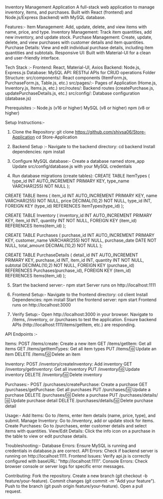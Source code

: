 Inventory Management Application
A full-stack web application to manage inventory, items, and purchases. Built with React (frontend) and Node.js/Express (backend) with MySQL database.

Features:-
Item Management: Add, update, delete, and view items with name, price, and type.
Inventory Management: Track item quantities, add new inventory, and update stock.
Purchase Management: Create, update, delete, and view purchases with customer details and item quantities.
Purchase Details: View and edit individual purchase details, including item quantities and subtotals.
Responsive UI: Built with Material-UI for a clean and user-friendly interface.

Tech Stack :-
Frontend: React, Material-UI, Axios
Backend: Node.js, Express.js
Database: MySQL
API: RESTful APIs for CRUD operations
Folder Structure:
src/components/: React components (ItemForm.js, PurchaseForm.js, Table.js, etc.)
src/pages/:- Pages of Application (Home.js, Inventory.js, Items.js, etc.)
src/routes/: Backend routes (createPurchase.js, updatePurchaseDetails.js, etc.)
src/config/: Database configuration (database.js)

Prerequisites :-
Node.js (v16 or higher)
MySQL (v8 or higher)
npm (v8 or higher)

Setup Instructions:-
1. Clone the Repository:
git clone https://github.com/shivsa06/Store-Application
cd Store-Application

2. Backend Setup :-
    Navigate to the backend directory: cd backend
    Install dependencies: npm install

3. Configure MySQL database:-
    Create a database named store_app
    Update src/config/database.js with your MySQL credentials

4. Run database migrations (create tables):
CREATE TABLE ItemTypes (
  type_id INT AUTO_INCREMENT PRIMARY KEY,
  type_name VARCHAR(255) NOT NULL
);

CREATE TABLE Items (
  item_id INT AUTO_INCREMENT PRIMARY KEY,
  name VARCHAR(255) NOT NULL,
  price DECIMAL(10,2) NOT NULL,
  type_id INT,
  FOREIGN KEY (type_id) REFERENCES ItemTypes(type_id)
);

CREATE TABLE Inventory (
  inventory_id INT AUTO_INCREMENT PRIMARY KEY,
  item_id INT,
  quantity INT NOT NULL,
  FOREIGN KEY (item_id) REFERENCES Items(item_id)
);

CREATE TABLE Purchases (
  purchase_id INT AUTO_INCREMENT PRIMARY KEY,
  customer_name VARCHAR(255) NOT NULL,
  purchase_date DATE NOT NULL,
  total_amount DECIMAL(10,2) NOT NULL
);

CREATE TABLE PurchaseDetails (
  detail_id INT AUTO_INCREMENT PRIMARY KEY,
  purchase_id INT,
  item_id INT,
  quantity INT NOT NULL,
  subtotal DECIMAL(10,2) NOT NULL,
  FOREIGN KEY (purchase_id) REFERENCES Purchases(purchase_id),
  FOREIGN KEY (item_id) REFERENCES Items(item_id)
);

5. Start the backend server:- npm start
    Server runs on http://localhost:1111

6. Frontend Setup:-
    Navigate to the frontend directory: cd client
    Install Dependencies: npm install
    Start the frontend server: npm start
        Frontend runs on http://localhost:3000

7. Verify Setup:-
Open http://localhost:3000 in your browser.
Navigate to /items, /inventory, or /purchases to test the application.
Ensure backend APIs (http://localhost:1111/items/getItem, etc.) are responding.

API Endpoints :-

Items:
    POST /items/create: Create a new item
    GET /items/getItem: Get all items
    GET /items/getItemTypes: Get all item types
    PUT /items/:id: Update an item
    DELETE /items/:id: Delete an item

Inventory:
    POST /inventory/createInventory: Add inventory
    GET /inventory/getInventory: Get all inventory
    PUT /inventory/:id: Update inventory
    DELETE /inventory/:id: Delete inventory

Purchases:-
    POST /purchases/createPurchase: Create a purchase
    GET /purchases/getPurchase: Get all purchases
    PUT /purchases/:id: Update a purchase
    DELETE /purchases/:id: Delete a purchase
    PUT /purchases/details/:id: Update purchase detail
    DELETE /purchases/details/:id: Delete purchase detail

Usage:-
    Add Items: Go to /items, enter item details (name, price, type), and submit.
    Manage Inventory: Go to /inventory, add or update stock for items.
    Create Purchases: Go to /purchases, enter customer details and select items with quantities.
    View/Edit Details: Click the info icon on a purchase in the table to view or edit purchase details.


Troubleshooting:-
    Database Errors: Ensure MySQL is running and credentials in database.js are correct.
    API Errors: Check if backend server is running on http://localhost:1111.
    Frontend Issues: Verify api.js is correctly configured with baseURL: "http://localhost:1111".
    Console Errors: Check browser console or server logs for specific error messages.

Contributing:
    Fork the repository.
    Create a new branch (git checkout -b feature/your-feature).
    Commit changes (git commit -m "Add your feature").
    Push to the branch (git push origin feature/your-feature).
    Open a pull request.
